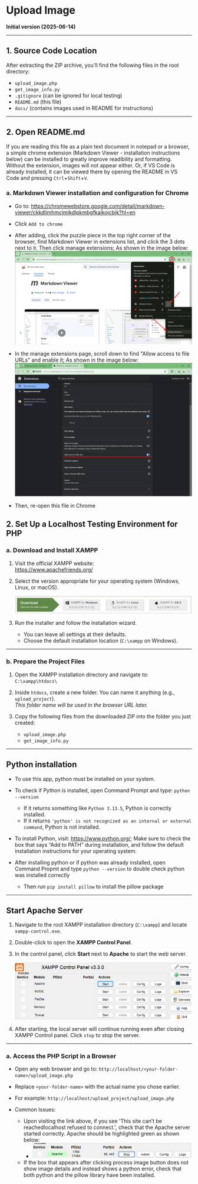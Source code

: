 # Upload Image

**Initial version (2025-06-14)**

---

## 1. Source Code Location

After extracting the ZIP archive, you'll find the following files in the root directory:

- `upload_image.php`
- `get_image_info.py`
- `.gitignore` (can be ignored for local testing)
- `README.md` (this file)
- `docs/` (contains images used in README for instructions)

---

## 2. Open README.md

If you are reading this file as a plain text document in notepad or a browser, a simple chrome extension (Markdown Viewer - installation instructions below) can be installed to greatly improve readibility and formatting. Without the extension, images will not appear either. Or, if VS Code is already installed, it can be viewed there by opening the README in VS Code and pressing `Ctrl`+`Shift`+`V`.

### a. Markdown Viewer installation and configuration for Chrome

- Go to: https://chromewebstore.google.com/detail/markdown-viewer/ckkdlimhmcjmikdlpkmbgfkaikojcbjk?hl=en
- Click `Add to chrome`
- After adding, click the puzzle piece in the top right corner of the browser, find Markdown Viewer in extensions list, and click the 3 dots next to it. Then click manage extensions; As shown in the image below:
  ![Markdown Viewer](docs/markdown_viewer.png)

- In the manage extensions page, scroll down to find "Allow access to file URLs" and enable it; As shown in the image below:
  ![Markdown viewer allow access](docs/markdown_viewer_allow_access.png)

- Then, re-open this file in Chrome

## 2. Set Up a Localhost Testing Environment for PHP

### a. Download and Install XAMPP

1. Visit the official XAMPP website:  
   https://www.apachefriends.org/

2. Select the version appropriate for your operating system (Windows, Linux, or macOS).

   ![XAMPP Download](docs/XAMPP_download.png)

3. Run the installer and follow the installation wizard.
   - You can leave all settings at their defaults.
   - Choose the default installation location (`C:\xampp` on Windows).

---

### b. Prepare the Project Files

1. Open the XAMPP installation directory and navigate to:  
   `C:\xampp\htdocs\`

2. Inside `htdocs`, create a new folder. You can name it anything (e.g., `upload_project`).  
   _This folder name will be used in the browser URL later._

3. Copy the following files from the downloaded ZIP into the folder you just created:
   - `upload_image.php`
   - `get_image_info.py`

---

## Python installation

- To use this app, python must be installed on your system.
- To check if Python is installed, open Command Prompt and type: `python --version`
  - If it returns something like `Python 3.13.5`, Python is correctly installed.
  - If it returns `'python' is not recognized as an internal or external command`, Python is not installed.
- To install Python, visit: https://www.python.org/; Make sure to check the box that says “Add to PATH” during installation, and follow the default installation instructions for your operating system.

- After installing python or if python was already installed, open Command Propmt and type `python --version` to double check python was installed correctly
  - Then run `pip install pillow` to install the pillow package

---

## Start Apache Server

1. Navigate to the root XAMPP installation directory (`C:\xampp`) and locate `xampp-control.exe`.
2. Double-click to open the **XAMPP Control Panel**.
3. In the control panel, click **Start** next to **Apache** to start the web server.

   ![XAMPP Control Panel](docs/Control_panel.png)

4. After starting, the local server will continue running even after closing XAMPP Control panel. Click `stop` to stop the server.

---

### a. Access the PHP Script in a Browser

- Open any web browser and go to: `http://localhost/<your-folder-name>/upload_image.php`
- Replace `<your-folder-name>` with the actual name you chose earlier.
- For example: `http://localhost/upload_project/upload_image.php`

- Common Issues:
  - Upon visiting the link above, if you see 'This site can’t be reachedlocalhost refused to connect.', check that the Apache server started correctly. Apache should be highlighted green as shown below:
    - ![alt text](docs/Apache_startup.png)
  - If the box that appears after clicking process image button does not show image details and instead shows a python error, check that both python and the pillow library have been installed.
